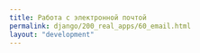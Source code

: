 ```yaml
---
title: Работа с электронной почтой
permalink: django/200_real_apps/60_email.html
layout: "development"
---
```


